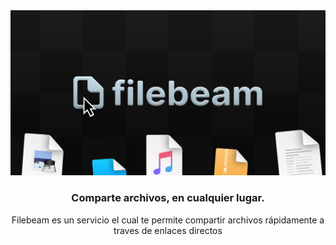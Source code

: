 <div align="center">
    <img src="banner.png" title="Filebeam" alt="Filebeam" width="600">
    <h3 align="center">
        Comparte archivos, en cualquier lugar.
    </h3>
    <p align="center">
        Filebeam es un servicio el cual te permite compartir archivos
        rápidamente a traves de enlaces directos
    </p>
</div>
